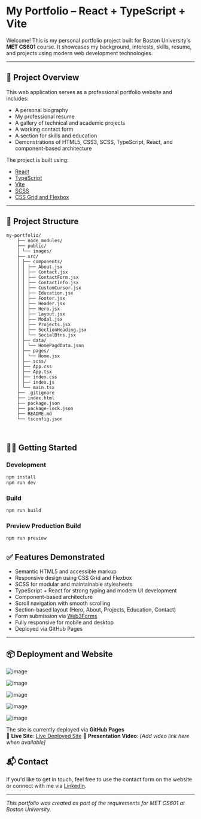 # My Portfolio – React + TypeScript + Vite

Welcome! This is my personal portfolio project built for Boston University's **MET CS601** course. It showcases my background, interests, skills, resume, and projects using modern web development technologies.

---

## 🚀 Project Overview

This web application serves as a professional portfolio website and includes:

- A personal biography  
- My professional resume  
- A gallery of technical and academic projects  
- A working contact form  
- A section for skills and education  
- Demonstrations of HTML5, CSS3, SCSS, TypeScript, React, and component-based architecture

The project is built using:

- [React](https://reactjs.org/)
- [TypeScript](https://www.typescriptlang.org/)
- [Vite](https://vitejs.dev/)
- [SCSS](https://sass-lang.com/)
- [CSS Grid and Flexbox](https://developer.mozilla.org/en-US/docs/Web/CSS/CSS_Grid_Layout)

---

## 📂 Project Structure



```plaintext
my-portfolio/
    ├── node_modules/
    ├── public/
    │ └── images/
    ├── src/
    │ ├── components/
    │ │ ├── About.jsx
    │ │ ├── Contact.jsx
    │ │ ├── ContactForm.jsx
    │ │ ├── ContactInfo.jsx
    │ │ ├── CustomCursor.jsx
    │ │ ├── Education.jsx
    │ │ ├── Footer.jsx
    │ │ ├── Header.jsx
    │ │ ├── Hero.jsx
    │ │ ├── Layout.jsx
    │ │ ├── Modal.jsx
    │ │ ├── Projects.jsx
    │ │ ├── SectionHeading.jsx
    │ │ └── SocialBtns.jsx
    │ ├── data/
    │ │ └── HomePagdData.json
    │ ├── pages/
    │ │ └── Home.jsx
    │ ├── scss/
    │ ├── App.css
    │ ├── App.tsx
    │ ├── index.css
    │ ├── index.js
    │ └── main.tsx
    ├── .gitignore
    ├── index.html
    ├── package.json
    ├── package-lock.json
    ├── README.md
    └── tsconfig.json
  


```

## 🧑‍💻 Getting Started

### Development

```bash
npm install
npm run dev
```

### Build

```bash
npm run build
```

### Preview Production Build

```bash
npm run preview
```

## ✅ Features Demonstrated

- Semantic HTML5 and accessible markup  
- Responsive design using CSS Grid and Flexbox  
- SCSS for modular and maintainable stylesheets  
- TypeScript + React for strong typing and modern UI development  
- Component-based architecture  
- Scroll navigation with smooth scrolling  
- Section-based layout (Hero, About, Projects, Education, Contact)  
- Form submission via [Web3Forms](https://web3forms.com/)  
- Fully responsive for mobile and desktop  
- Deployed via GitHub Pages  

---

## 📦 Deployment and Website


![image](https://github.com/user-attachments/assets/f324f703-a186-49f9-8cee-4c6bd9f49712)

![image](https://github.com/user-attachments/assets/de70b930-1362-4d9e-b1b8-ab7c40757f11)

![image](https://github.com/user-attachments/assets/173738c1-77bb-40c5-bdf8-8032149a9229)

![image](https://github.com/user-attachments/assets/17aba867-2fde-426c-b351-b6c2dc1bf706)

![image](https://github.com/user-attachments/assets/bfad5e4b-ceeb-4027-ba01-b197ed91c328)




The site is currently deployed via **GitHub Pages**  
🔗 **Live Site**: [Live Deployed Site](https://my-portfolio-eapy.vercel.app/)
🎥 **Presentation Video**: _[Add video link here when available]_



## 📬 Contact

If you'd like to get in touch, feel free to use the contact form on the website or connect with me via [LinkedIn](https://www.linkedin.com/in/cristian-estiben-reyes/).

---

_This portfolio was created as part of the requirements for MET CS601 at Boston University._
